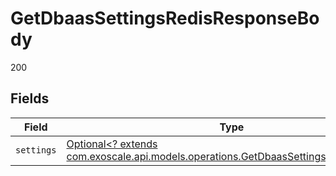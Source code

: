 # GetDbaasSettingsRedisResponseBody

200


## Fields

| Field                                                                                                                                            | Type                                                                                                                                             | Required                                                                                                                                         | Description                                                                                                                                      |
| ------------------------------------------------------------------------------------------------------------------------------------------------ | ------------------------------------------------------------------------------------------------------------------------------------------------ | ------------------------------------------------------------------------------------------------------------------------------------------------ | ------------------------------------------------------------------------------------------------------------------------------------------------ |
| `settings`                                                                                                                                       | [Optional<? extends com.exoscale.api.models.operations.GetDbaasSettingsRedisSettings>](../../models/operations/GetDbaasSettingsRedisSettings.md) | :heavy_minus_sign:                                                                                                                               | N/A                                                                                                                                              |